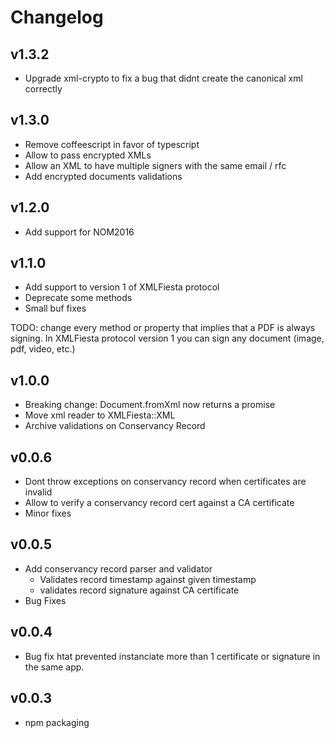 # Changelog

## v1.3.2
- Upgrade xml-crypto to fix a bug that didnt create the canonical xml correctly

## v1.3.0
- Remove coffeescript in favor of typescript
- Allow to pass encrypted XMLs
- Allow an XML to have multiple signers with the same email / rfc
- Add encrypted documents validations

## v1.2.0
- Add support for NOM2016

## v1.1.0
- Add support to version 1 of XMLFiesta protocol
- Deprecate some methods
- Small buf fixes

TODO: change every method or property that implies that a PDF is always signing. In XMLFiesta protocol version 1 you can sign any document (image, pdf, video, etc.)

## v1.0.0
- Breaking change: Document.fromXml now returns a promise
- Move xml reader to XMLFiesta::XML
- Archive validations on Conservancy Record

## v0.0.6
- Dont throw exceptions on conservancy record when certificates are invalid
- Allow to verify a conservancy record cert against a CA certificate
- Minor fixes

## v0.0.5
- Add conservancy record parser and validator
    + Validates record timestamp against given timestamp
    + validates record signature against CA certificate
- Bug Fixes

## v0.0.4
- Bug fix htat prevented instanciate more than 1 certificate or signature in the same app.

## v0.0.3
- npm packaging
